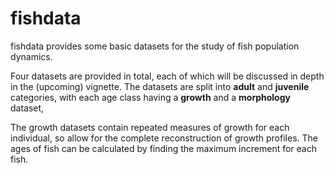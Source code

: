 # fishdata

fishdata provides some basic datasets for the study of fish population dynamics.

Four datasets are provided in total, each of which will be discussed in depth in the (upcoming) vignette. The datasets are split into **adult** and **juvenile** categories, with each age class having a **growth** and a  **morphology** dataset, 


The growth datasets contain repeated measures of growth for each individual, so allow for the complete reconstruction of growth profiles. The ages of fish can be calculated by finding the maximum increment for each fish.

